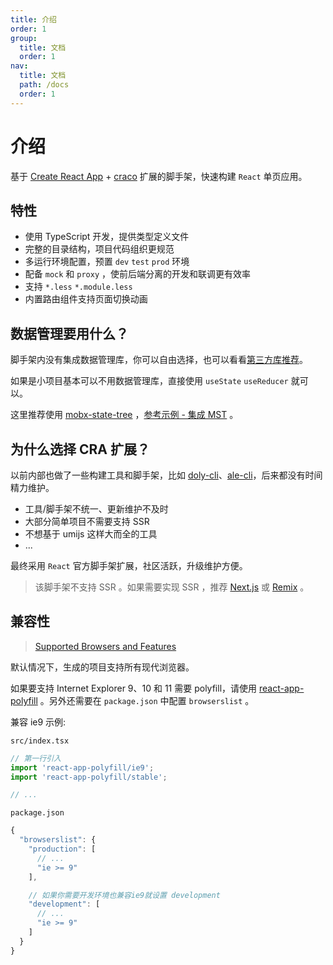 ```yaml
---
title: 介绍
order: 1
group:
  title: 文档
  order: 1
nav:
  title: 文档
  path: /docs
  order: 1
---
```


# 介绍

基于 [Create React App](https://create-react-app.dev/) + [craco](https://github.com/gsoft-inc/craco) 扩展的脚手架，快速构建 `React` 单页应用。

## 特性

- 使用 TypeScript 开发，提供类型定义文件
- 完整的目录结构，项目代码组织更规范
- 多运行环境配置，预置 `dev` `test` `prod` 环境
- 配备 `mock` 和 `proxy` ，使前后端分离的开发和联调更有效率
- 支持 `*.less` `*.module.less`
- 内置路由组件支持页面切换动画

## 数据管理要用什么？

脚手架内没有集成数据管理库，你可以自由选择，也可以看看[第三方库推荐](/docs/third)。

如果是小项目基本可以不用数据管理库，直接使用 `useState` `useReducer` 就可以。

这里推荐使用 [mobx-state-tree](https://github.com/mobxjs/mobx-state-tree) ，[参考示例 - 集成 MST](/docs/example-mst) 。

## 为什么选择 CRA 扩展？

以前内部也做了一些构建工具和脚手架，比如 [doly-cli](https://www.npmjs.com/package/doly-cli)、[ale-cli](https://www.npmjs.com/package/ale-cli)，后来都没有时间精力维护。

- 工具/脚手架不统一、更新维护不及时
- 大部分简单项目不需要支持 SSR
- 不想基于 umijs 这样大而全的工具
- ...

最终采用 `React` 官方脚手架扩展，社区活跃，升级维护方便。

> 该脚手架不支持 SSR 。如果需要实现 SSR ，推荐 [Next.js](https://www.nextjs.cn/) 或 [Remix](https://remix.run/) 。

## 兼容性

> [Supported Browsers and Features](https://create-react-app.dev/docs/supported-browsers-features/#supported-language-features)

默认情况下，生成的项目支持所有现代浏览器。

如果要支持 Internet Explorer 9、10 和 11 需要 polyfill，请使用 [react-app-polyfill](https://github.com/facebook/create-react-app/tree/master/packages/react-app-polyfill) 。另外还需要在 `package.json` 中配置 `browserslist` 。

兼容 ie9 示例:

`src/index.tsx`

```typescript
// 第一行引入
import 'react-app-polyfill/ie9';
import 'react-app-polyfill/stable';

// ...
```

`package.json`

```typescript
{
  "browserslist": {
    "production": [
      // ...
      "ie >= 9"
    ],

    // 如果你需要开发环境也兼容ie9就设置 development
    "development": [
      // ...
      "ie >= 9"
    ]
  }
}
```
